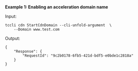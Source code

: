 **Example 1: Enabling an acceleration domain name**



Input: 

```
tccli cdn StartCdnDomain --cli-unfold-argument  \
    --Domain www.test.com
```

Output: 
```
{
    "Response": {
        "RequestId": "9c2b0178-6fb5-421d-bdf5-e0bde1c2818a"
    }
}
```

